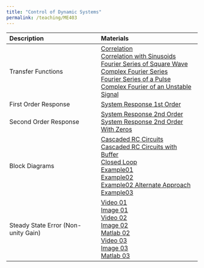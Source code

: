 ```yaml
---
title: "Control of Dynamic Systems"
permalink: /teaching/ME403
---
```


| Description                       | Materials                                        | 
| :---------------------------------| :------------------------------------------------|
| Transfer Functions                | [Correlation](/files/ME403/XX_TransferFunctions/ME403_XX_01Correlation.m) <br /> [Correlation with Sinusoids](/files/ME403/XX_TransferFunctions/ME403_XX_02CorrelationSinusoids.m) <br /> [Fourier Series of Square Wave](/files/ME403/XX_TransferFunctions/ME403_XX_03FourierSquare.m) <br /> [Complex Fourier Series](/files/ME403/XX_TransferFunctions/ME403_XX_05Complex.m) <br /> [Fourier Series of a Pulse](/files/ME403/XX_TransferFunctions/ME403_XX_06FourierPulse.m) <br /> [Complex Fourier of an Unstable Signal](/files/ME403/XX_TransferFunctions/ME403_XX_07ComplexUnstable.m)                                                |
| First Order Response              | [System Response 1st Order](/files/ME403/ME403_02_SystemResponse1stOrder.m) |
| Second Order Response             | [System Response 2nd Order](/files/ME403/ME403_02_SystemResponse2ndOrder.m) <br /> [System Response 2nd Order With Zeros](/files/ME403/ME403_02_SystemResponse2ndOrderWithZeros.m)                                                |
| Block Diagrams                    | [Cascaded RC Circuits](/files/ME403/03_BlockDiagrams/ME403_03_CascadedRCCkts.m) <br /> [Cascaded RC Circuits with Buffer](/files/ME403/03_BlockDiagrams/ME403_03_CascadedRCCkts_Buffered.m) <br /> [Closed Loop](/files/ME403/03_BlockDiagrams/ME403_03_ClosedLoop.m) <br /> [Example01](/files/ME403/03_BlockDiagrams/ME403_03_BlockReductionExample01.m) <br /> [Example02](/files/ME403/03_BlockDiagrams/ME403_03_BlockReductionExample02.m) <br /> [Example02 Alternate Approach](/files/ME403/03_BlockDiagrams/ME403_03_BlockReductionExample02_alt.m) <br /> [Example03](/files/ME403/03_BlockDiagrams/ME403_03_BlockReductionExample03_alt.m)   |
| Steady State Error (Non-unity Gain)| [Video 01](https://youtu.be/U7V_KbE4_Pc) <br /> [Image 01](/files/ME403/05_SSError/nonunity01.png)  <br /> [Video 02](https://youtu.be/Nw3O4urAFgM)<br /> [Image 02](/files/ME403/05_SSError/nonunity02.png) <br /> [Matlab 02](/files/ME403/05_SSError/ME403_01_NonUnityFeedback.m) <br /> [Video 03](https://youtu.be/N5E20tzlBZk)<br /> [Image 03](/files/ME403/05_SSError/nonunity03.png) <br /> [Matlab 03](/files/ME403/05_SSError/ME403_01_NonUnityFeedbackExample.m) |

